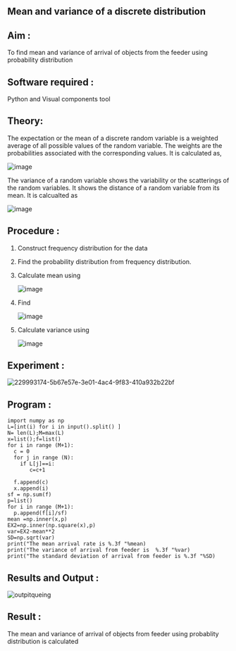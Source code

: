 ## Mean and variance of a discrete  distribution


## Aim : 

To find mean and variance of arrival of objects from the feeder using probability distribution

## Software required :  

Python and Visual components tool

## Theory:

The expectation or the mean of a discrete random variable is a weighted average of all possible
values of the random variable. The weights are the probabilities associated with the corresponding values. 
It is calculated as,

![image](https://user-images.githubusercontent.com/103921593/192938463-e34177f4-f188-48a0-bda2-8f6d1d660ed2.png)

The variance of a random variable shows the variability or the scatterings of the random variables.
It shows the distance of a random variable from its mean. It is calcualted as

![image](https://user-images.githubusercontent.com/103921593/192938695-99fedc01-34d5-4d36-84df-5880e766ed0c.png)


## Procedure :

1. Construct frequency distribution for the data

2. Find the  probability distribution from frequency distribution.

3. Calculate mean using 
   
   ![image](https://user-images.githubusercontent.com/103921593/192940431-03b81777-c54d-4286-b4f4-82dfe7666b4c.png)

4. Find  
   
      ![image](https://user-images.githubusercontent.com/103921593/192940255-2d9dd746-6875-4a6d-877b-6da6cdb96ab1.png)

5.  Calculate variance using 
  
      ![image](https://user-images.githubusercontent.com/103921593/192942852-913550a9-fabe-4a55-b956-0487b18bbd97.png)


## Experiment :
![229993174-5b67e57e-3e01-4ac4-9f83-410a932b22bf](https://user-images.githubusercontent.com/119476322/230274503-5bac68af-9faf-4596-a8bc-f4de8bafc95d.png)


## Program :

```
import numpy as np
L=[int(i) for i in input().split() ]
N= len(L);M=max(L)
x=list();f=list()
for i in range (M+1):
  c = 0
  for j in range (N):
    if L[j]==i:
       c=c+1

  f.append(c)
  x.append(i)
sf = np.sum(f)
p=list()
for i in range (M+1):
  p.append(f[i]/sf)
mean =np.inner(x,p)
EX2=np.inner(np.square(x),p)
var=EX2-mean**2
SD=np.sqrt(var)
print("The mean arrival rate is %.3f "%mean)
print("The variance of arrival from feeder is  %.3f "%var)
print("The standard deviation of arrival from feeder is %.3f "%SD)

```

## Results and Output : 
![outpitqueing](https://user-images.githubusercontent.com/119476322/230274543-1348a6f9-577e-476a-a26d-04fa0f67bed2.jpg)

## Result :
The mean and variance of arrival of objects from feeder using probablity distribution is calculated

